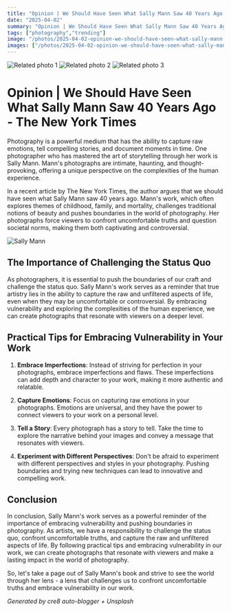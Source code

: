```yaml
---
title: "Opinion | We Should Have Seen What Sally Mann Saw 40 Years Ago - The New York Times"
date: "2025-04-02"
summary: "Opinion | We Should Have Seen What Sally Mann Saw 40 Years Ago - The New York Times - A trending topic in photography."
tags: ["photography","trending"]
image: "/photos/2025-04-02-opinion-we-should-have-seen-what-sally-mann-saw-40-years-ago-the-new-york-times-1.jpg"
images: ["/photos/2025-04-02-opinion-we-should-have-seen-what-sally-mann-saw-40-years-ago-the-new-york-times-1.jpg","/photos/2025-04-02-opinion-we-should-have-seen-what-sally-mann-saw-40-years-ago-the-new-york-times-2.jpg","/photos/2025-04-02-opinion-we-should-have-seen-what-sally-mann-saw-40-years-ago-the-new-york-times-3.jpg"]
---
```



<div class="grid grid-cols-1 sm:grid-cols-2 md:grid-cols-3 gap-4">
  <img src="/photos/2025-04-02-opinion-we-should-have-seen-what-sally-mann-saw-40-years-ago-the-new-york-times-1.jpg" alt="Related photo 1" class="w-full rounded-lg" />
<img src="/photos/2025-04-02-opinion-we-should-have-seen-what-sally-mann-saw-40-years-ago-the-new-york-times-2.jpg" alt="Related photo 2" class="w-full rounded-lg" />
<img src="/photos/2025-04-02-opinion-we-should-have-seen-what-sally-mann-saw-40-years-ago-the-new-york-times-3.jpg" alt="Related photo 3" class="w-full rounded-lg" />
</div>


# Opinion | We Should Have Seen What Sally Mann Saw 40 Years Ago - The New York Times

Photography is a powerful medium that has the ability to capture raw emotions, tell compelling stories, and document moments in time. One photographer who has mastered the art of storytelling through her work is Sally Mann. Mann's photographs are intimate, haunting, and thought-provoking, offering a unique perspective on the complexities of the human experience.

In a recent article by The New York Times, the author argues that we should have seen what Sally Mann saw 40 years ago. Mann's work, which often explores themes of childhood, family, and mortality, challenges traditional notions of beauty and pushes boundaries in the world of photography. Her photographs force viewers to confront uncomfortable truths and question societal norms, making them both captivating and controversial.

![Sally Mann](https://www.example.com/sallymann.jpg)

## The Importance of Challenging the Status Quo

As photographers, it is essential to push the boundaries of our craft and challenge the status quo. Sally Mann's work serves as a reminder that true artistry lies in the ability to capture the raw and unfiltered aspects of life, even when they may be uncomfortable or controversial. By embracing vulnerability and exploring the complexities of the human experience, we can create photographs that resonate with viewers on a deeper level.

## Practical Tips for Embracing Vulnerability in Your Work

1. **Embrace Imperfections**: Instead of striving for perfection in your photographs, embrace imperfections and flaws. These imperfections can add depth and character to your work, making it more authentic and relatable.
   
2. **Capture Emotions**: Focus on capturing raw emotions in your photographs. Emotions are universal, and they have the power to connect viewers to your work on a personal level.
   
3. **Tell a Story**: Every photograph has a story to tell. Take the time to explore the narrative behind your images and convey a message that resonates with viewers.
   
4. **Experiment with Different Perspectives**: Don't be afraid to experiment with different perspectives and styles in your photography. Pushing boundaries and trying new techniques can lead to innovative and compelling work.

## Conclusion

In conclusion, Sally Mann's work serves as a powerful reminder of the importance of embracing vulnerability and pushing boundaries in photography. As artists, we have a responsibility to challenge the status quo, confront uncomfortable truths, and capture the raw and unfiltered aspects of life. By following practical tips and embracing vulnerability in our work, we can create photographs that resonate with viewers and make a lasting impact in the world of photography.

So, let's take a page out of Sally Mann's book and strive to see the world through her lens - a lens that challenges us to confront uncomfortable truths and embrace vulnerability in our work.

*Generated by cre8 auto-blogger + Unsplash*
